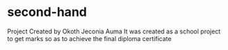 # second-hand
Project Created by Okoth Jeconia Auma
It was created as a school project to get marks
so as to achieve the final diploma certificate
